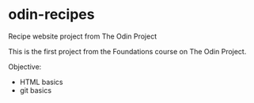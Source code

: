 # odin-recipes
Recipe website project from The Odin Project

This is the first project from the Foundations course on The Odin Project.

Objective:
- HTML basics
- git basics